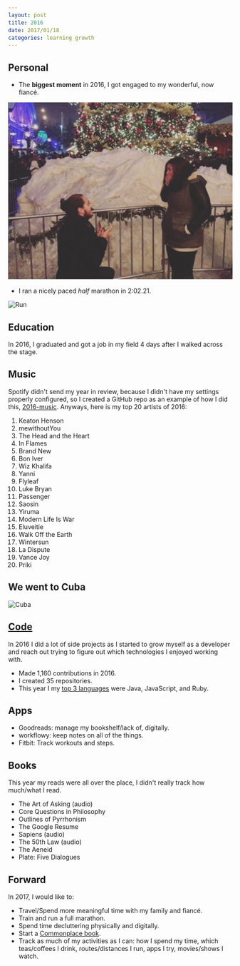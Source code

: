 ```yaml
---
layout: post
title: 2016
date: 2017/01/18
categories: learning growth
---
```


## Personal

- The **biggest moment** in 2016, I got engaged to my wonderful, now fiancé.  

![Engaged](/img/engaged.png)

- I ran a nicely paced _half_ marathon in 2:02.21.  

![Run](https://lh3.googleusercontent.com/7PlSDF4DrmhtPDrR1g7h5ATdtjFd2A5ug3G7yiM6bMDPvQNiTSwM8hPSDxS24AH0-j35q_N-yXAoYOVTN_Z2wd5IWUKssZLyJEpM01nSWdr40LbgMHV5RLZoLr3bmhtjZ4JpB8w)

## Education

In 2016, I graduated and got a job in my field 4 days after I walked across the
stage.

## Music

Spotify didn't send my year in review, because I didn't have my settings
properly configured, so I created a GitHub repo as an example of how I
did this, [2016-music](https://github.com/skylerto/2016-music). Anyways,
here is my top 20 artists of 2016:

1. Keaton Henson
2. mewithoutYou
3. The Head and the Heart
4. In Flames
5. Brand New
6. Bon Iver
7. Wiz Khalifa
8. Yanni
9. Flyleaf
10. Luke Bryan
11. Passenger
12. Saosin
13. Yiruma
14. Modern Life Is War
15. Eluveitie
16. Walk Off the Earth
17. Wintersun
18. La Dispute
19. Vance Joy
20. Priki

## We went to Cuba  
![Cuba](https://lh3.googleusercontent.com/w-tcwDHqmV5Jo4d-i4JY9Q0HJO2vMcCucKOqXpLc8WqSUWx8jlTt53dkDVI507YDrrk_TKSQRp0QKhkUPhoMDO4z-QsJ5gF7hrTAIcq5WhIiMwbDzgoUeCfch3jDgir1Ppqwv4k)

## [Code](https://github.com/skylerto)

In 2016 I did a lot of side projects as I started to grow myself as a developer
and reach out trying to figure out which technologies I enjoyed working with.  

- Made 1,160 contributions in 2016.  
- I created 35 repositories.  
- This year I my [top 3 languages](http://ghv.artzub.com/#user=skylerto) were Java, JavaScript, and Ruby.  

## Apps

- Goodreads: manage my bookshelf/lack of, digitally.
- workflowy: keep notes on all of the things.
- Fitbit: Track workouts and steps.


## Books

This year my reads were all over the place, I didn't really track how much/what
I read.

- The Art of Asking (audio)
- Core Questions in Philosophy 
- Outlines of Pyrrhonism
- The Google Resume
- Sapiens (audio)
- The 50th Law (audio)
- The Aeneid
- Plate: Five Dialogues

## Forward

In 2017, I would like to:  

- Travel/Spend more meaningful time with my family and fiancé.
- Train and run a full marathon.
- Spend time decluttering physically and digitally.
- Start a [Commonplace
  book](http://ryanholiday.net/how-and-why-to-keep-a-commonplace-book/).
- Track as much of my activities as I can: how I spend my time, which teas/coffees I drink,
  routes/distances I run, apps I try, movies/shows I watch.

